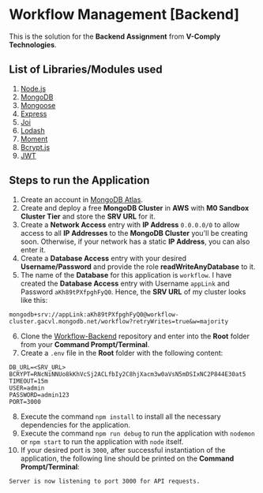 # Workflow Management [Backend]
This is the solution for the **Backend Assignment** from **V-Comply Technologies**.
## List of Libraries/Modules used
1. [Node.js](https://nodejs.org/en/)
2. [MongoDB](https://www.mongodb.com/)
3. [Mongoose](https://mongoosejs.com/)
4. [Express](https://expressjs.com/)
5. [Joi](https://hapi.dev/tutorials/validation/?lang=en_US)
6. [Lodash](https://lodash.com/)
7. [Moment](https://momentjs.com/)
8. [Bcrypt.js](https://github.com/dcodeIO/bcrypt.js)
9. [JWT](https://github.com/auth0/node-jsonwebtoken)
## Steps to run the Application
1. Create an account in [MongoDB Atlas](https://account.mongodb.com/account/login).
2. Create and deploy a free **MongoDB Cluster** in **AWS** with **M0 Sandbox Cluster Tier** and store the **SRV URL** for it.
3. Create a **Network Access** entry with **IP Address** `0.0.0.0/0` to allow access to all **IP Addresses** to the **MongoDB Cluster** you'll be creating soon. Otherwise, if your network has a static **IP Address**, you can also enter it.
3. Create a **Database Access** entry with your desired **Username/Password** and provide the role **readWriteAnyDatabase** to it.
4. The name of the **Database** for this application is `workflow`. I have created the **Database Access** entry with Username `appLink` and Password `aKh89tPXfpghFyQ0`. Hence, the **SRV URL** of my cluster looks like this:
```
mongodb+srv://appLink:aKh89tPXfpghFyQ0@workflow-cluster.gacvl.mongodb.net/workflow?retryWrites=true&w=majority
```

6. Clone the [Workflow-Backend](https://github.com/chego25/workflow-backend) repository and enter into the **Root** folder from your **Command Prompt/Terminal**.
7. Create a `.env` file in the **Root** folder with the following content:

```
DB_URL=<SRV_URL>
BCRYPT=RNcNiNNUo8kKhVcSj2ACLfbIy2C8hjXacm3w0aVsN5mDSIxNC2P844E30at5
TIMEOUT=15m
USER=admin
PASSWORD=admin123
PORT=3000
```
8. Execute the command `npm install` to install all the necessary dependencies for the application.
9. Execute the command `npm run debug` to run the application with `nodemon` or `npm start` to run the application with `node` itself.
10. If your desired port is `3000`, after successful instantiation of the application, the following line should be printed on the **Command Prompt/Terminal**:
```
Server is now listening to port 3000 for API requests.
```